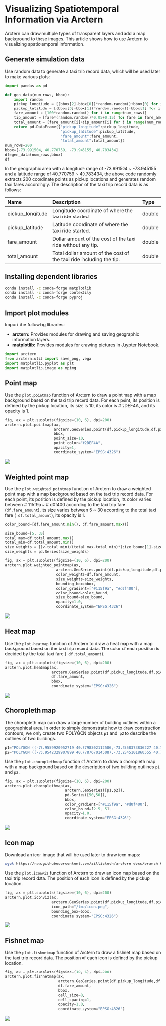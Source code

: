 # Visualizing Spatiotemporal Information via Arctern

Arctern can draw multiple types of transparent layers and add a map background to these images. This article shows how to use Arctern to visualizing spatiotemporal information.

## Generate simulation data

Use random data to generate a taxi trip record data, which will be used later to make various plots:

```python
import pandas as pd

def gen_data(num_rows, bbox):
    import random
    pickup_longitude = [(bbox[2]-bbox[0])*random.random()+bbox[0] for i in range(num_rows)]
    pickup_latitude = [(bbox[3]-bbox[1])*random.random()+bbox[1] for i in range(num_rows)]
    fare_amount = [100*random.random() for i in range(num_rows)]
    tip_amount = [fare*(random.random()*0.05+0.15) for fare in fare_amount]
    total_amount = [fare_amount[i]+tip_amount[i] for i in range(num_rows)]
    return pd.DataFrame({"pickup_longitude":pickup_longitude,
                         "pickup_latitude":pickup_latitude,
                         "fare_amount":fare_amount,
                         "total_amount":total_amount})
num_rows=200
bbox=[-73.991504, 40.770759, -73.945155, 40.783434]
df=gen_data(num_rows,bbox)
df
```

In the geographic area with a longitude range of -73.991504 ~ -73.945155 and a latitude range of 40.770759 ~ 40.783434, the above code randomly extracts 200 coordinate points as pickup locations and generates random taxi fares accordingly. The description of the taxi trip record data is as follows:

| Name             | Description                                                  | Type   |
| :--------------- | :----------------------------------------------------------- | :----- |
| pickup_longitude | Longitude coordinate of where the taxi ride started          | double |
| pickup_latitude  | Latitude coordinate of where the taxi ride started.          | double |
| fare_amount      | Dollar amount of the cost of the taxi ride without any tip.  | double |
| total_amount     | Total dollar amount of the cost of the taxi ride including the tip. | double |

## Installing dependent libraries

```bash
conda install -c conda-forge matplotlib
conda install -c conda-forge contextily
conda install -c conda-forge pyproj
```

## Import plot modules

Import the following libraries:

* **arctern:** Provides modules for drawing and saving geographic information layers.
* **matplotlib:** Provides modules for drawing pictures in Juypter Notebook.

```python
import arctern
from arctern.util import save_png, vega
import matplotlib.pyplot as plt
import matplotlib.image as mpimg
```

## Point map

Use the `plot.pointmap` function of Arctern to draw a point map with a map background based on the taxi trip record data. For each point, its position is defined by the pickup location, its size is 10, its color is # 2DEF4A, and its opacity is 1.

```python
fig, ax = plt.subplots(figsize=(10, 6), dpi=200)
arctern.plot.pointmap(ax, 
                      arctern.GeoSeries.point(df.pickup_longitude,df.pickup_latitude),
                      bbox,
                      point_size=10,
                      point_color="#2DEF4A",
                      opacity=1,
                      coordinate_system="EPSG:4326")
```

![](./img/output_8_0.png)

## Weighted point map

Use the `plot.weighted_pointmap` function of Arctern to draw a weighted point map with a map background based on the taxi trip record data. For each point, its position is defined by the pickup location, its color varies between # 115f9a ~ # d0f400 according to the taxi trip fare (`df.fare_amount`), its size varies between 5 ~ 30 according to the total taxi fare (` df.total_amount`), its opacity is 1.

```python
color_bound=[df.fare_amount.min(), df.fare_amount.max()]

size_bound=[5, 30]
total_max=df.total_amount.max()
total_min=df.total_amount.min()
size_weights = [(v-total_min)/(total_max-total_min)*(size_bound[1]-size_bound[0])+size_bound[0] for v in df.total_amount]
size_weights = pd.Series(size_weights)

fig, ax = plt.subplots(figsize=(10, 6), dpi=200)
arctern.plot.weighted_pointmap(ax, 
                       arctern.GeoSeries.point(df.pickup_longitude,df.pickup_latitude),
                       color_weights=df.fare_amount,
                       size_weights=size_weights,
                       bounding_box=bbox, 
                       color_gradient=["#115f9a", "#d0f400"], 
                       color_bound=color_bound, 
                       size_bound=size_bound, 
                       opacity=1.0, 
                       coordinate_system="EPSG:4326")
```

![](./img/output_12_0.png)

## Heat map

Use the `plot.heatmap` function of Arctern to draw a heat map with a map background based on the taxi trip record data. The color of each position is decided by the total taxi fare (` df.total_amount`).

```python
fig, ax = plt.subplots(figsize=(10, 6), dpi=200)
arctern.plot.heatmap(ax, 
                     arctern.GeoSeries.point(df.pickup_longitude,df.pickup_latitude),
                     df.fare_amount, 
                     bbox, 
                     coordinate_system="EPSG:4326")
```

![](./img/output_16_0.png)

## Choropleth map

The choropleth map can draw a large number of building outlines within a geographical area. In order to simply demonstrate how to draw construction contours, we only create two POLYGON objects `p1` and` p2` to describe the outlines of two buildings.

```python
p1="POLYGON ((-73.9559920952719 40.7798302112586,-73.9558373836227 40.780041920447,-73.955817052153 40.7800697417696,-73.9561541507251 40.7802120850128,-73.9560310179165 40.780380581462,-73.9559809829928 40.7804490491413,-73.9554245436102 40.780214085171,-73.9552722050953 40.7801497573115,-73.9554553121101 40.7798991968954,-73.9556088484124 40.7796890996611,-73.955620419799 40.7796732651862,-73.9559015149432 40.7797919620232,-73.9559920952719 40.7798302112586))"
p2="POLYGON ((-73.9542329907899 40.7787670145087,-73.9545101860555 40.7783876598084,-73.9546846384315 40.778461320293,-73.9548206058685 40.7785187302746,-73.9549036921298 40.7785538112695,-73.9550251774329 40.7786051054324,-73.9550562469185 40.7786182243649,-73.9549683394669 40.7787385313679,-73.9547798956672 40.778996428053,-73.954779053804 40.7789975803655,-73.9545166590009 40.7788867891633,-73.9544446005066 40.7788563633454,-73.9542329907899 40.7787670145087))"
```

Use the `plot.choroplethmap` function of Arctern to draw a choropleth map with a map background based on the description of two building outlines `p1` and `p2`.

```python
fig, ax = plt.subplots(figsize=(10, 6), dpi=200)
arctern.plot.choroplethmap(ax, 
                           arctern.GeoSeries([p1,p2]),
                           pd.Series([50,50]),
                           bbox, 
                           color_gradient=["#115f9a", "#d0f400"], 
                           color_bound=[2.5, 5], 
                           opacity=1.0, 
                           coordinate_system="EPSG:4326")
```

![](./img/output_20_0.png)

## Icon map

Download an icon image that will be used later to draw icon maps:

```bash
wget https://raw.githubusercontent.com/zilliztech/arctern-docs/branch-0.2.x/img/icon/icon.png -o /tmp/icon.png
```

Use the `plot.iconviz` function of Arctern to draw an icon map based on the taxi trip record data. The position of each icon is defined by the pickup location.

```python
fig, ax = plt.subplots(figsize=(10, 6), dpi=200)
arctern.plot.iconviz(ax, 
                     arctern.GeoSeries.point(df.pickup_longitude,df.pickup_latitude),
                     icon_path="/tmp/icon.png", 
                     bounding_box=bbox,
                     coordinate_system="EPSG:4326")
```

![](./img/output_24_0.png)

## Fishnet map

Use the `plot.fishnetmap` function of Arctern to draw a fishnet map based on the taxi trip record data. The position of each icon is defined by the pickup location.

```python
fig, ax = plt.subplots(figsize=(10, 6), dpi=200)
arctern.plot.fishnetmap(ax, 
                        arctern.GeoSeries.point(df.pickup_longitude,df.pickup_latitude),
                        df.fare_amount, 
                        bbox, 
                        cell_size=8, 
                        cell_spacing=1, 
                        opacity=1.0, 
                        coordinate_system="EPSG:4326")
```

![](./img/output_28_0.png)